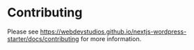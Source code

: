 # Contributing

Please see <https://webdevstudios.github.io/nextjs-wordpress-starter/docs/contributing> for more information.
